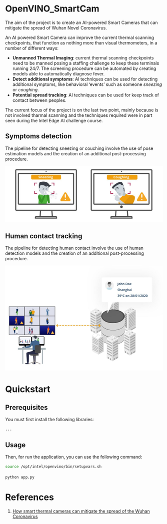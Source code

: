# OpenVINO_SmartCam

The aim of the project is to create an AI-powered Smart Cameras that can mitigate the spread of Wuhan Novel Coronavirus.

An AI powered Smart Camera can improve the current thermal scanning checkpoints, that function as nothing more than visual thermometers, in a number of different ways:

- **Unmanned Thermal Imaging**: current thermal scanning checkpoints need to be manned posing a staffing challenge to keep these terminals running 24/7. The screening procedure can be automated by creating models able to automatically diagnose fever.
- **Detect additional symptoms**: AI techniques can be used for detecting additional symptoms, like behavioral ‘events’ such as someone *sneezing* or *coughing*.
- **Potential spread tracking**: AI techniques can be used for keep track of contact between peoples.


The current focus of the project is on the last two point, mainly because is not involved tharmal scanning and the techniques required were in part seen during the Intel Edge AI challenge course.

## Symptoms detection

The pipeline for detecting sneezing or couching involve the use of pose estimation models and the creation of an additional post-processing procedure.

![Coughing and Sneezing detection with AI](images/cough-sneeze-wuhan-ai-detection.jpg?raw=true)

## Human contact tracking

The pipeline for detecting human contact involve the use of human detection models and the creation of an additional post-processing procedure.

![Human contact with infected people detection](images/human-contact-detection.jpg?raw=true)

# Quickstart

## Prerequisites
You must first install the following libraries:

```bash
...
```
## Usage
Then, for run the application, you can use the following command:

```bash
source /opt/intel/openvino/bin/setupvars.sh

python app.py
```

# References

1. [How smart thermal cameras can mitigate the spread of the Wuhan Coronavirus](https://anyconnect.com/blog/smart-thermal-cameras-wuhan-coronavirus)
